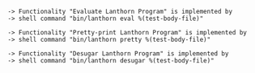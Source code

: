    -> Functionality "Evaluate Lanthorn Program" is implemented by
    -> shell command "bin/lanthorn eval %(test-body-file)"

    -> Functionality "Pretty-print Lanthorn Program" is implemented by
    -> shell command "bin/lanthorn pretty %(test-body-file)"

    -> Functionality "Desugar Lanthorn Program" is implemented by
    -> shell command "bin/lanthorn desugar %(test-body-file)"
